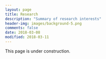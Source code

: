 ```yaml
---
layout: page
title: Research
description: "Summary of research interests"
header-img: images/background-5.png
comments: false
date: 2018-03-08
modified: 2018-03-11
---
```


This page is under construction.
